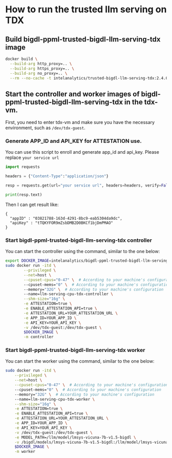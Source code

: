 # How to run the trusted llm serving on TDX

## Build bigdl-ppml-trusted-bigdl-llm-serving-tdx image
```bash
docker build \
  --build-arg http_proxy=.. \
  --build-arg https_proxy=.. \
  --build-arg no_proxy=.. \
  --rm --no-cache -t intelanalytics/trusted-bigdl-llm-serving-tdx:2.4.0 .
```
## Start the controller and worker images of bigdl-ppml-trusted-bigdl-llm-serving-tdx in the tdx-vm.

First, you need to enter tdx-vm and make sure you have the necessary environment, such as `/dev/tdx-guest`.

### Generate APP_ID and API_KEY for ATTESTATION use.

You can use this script to enroll and generate app_id and api_key. Please replace `your service url`
```python
import requests

headers = {"Content-Type":"application/json"}

resp = requests.get(url="your service url", headers=headers, verify=False)

print(resp.text)
```

Then I can get result like:
```text
{
  "appID" : "03821788-163d-4291-8bc9-eab5304da9dc",
  "apiKey" : "tTQKYFOR9mZsbDMB2D0BKCf1bjDmPMAO"
}
```

### Start bigdl-ppml-trusted-bigdl-llm-serving-tdx controller
You can start the controller using the command, similar to the one below:
```bash
export DOCKER_IMAGE=intelanalytics/bigdl-ppml-trusted-bigdl-llm-serving-tdx:2.4.0
sudo docker run -itd \
        --privileged \
        --net=host \
        --cpuset-cpus="0-47" \  # According to your machine's configuration
        --cpuset-mems="0" \  # According to your machine's configuration
        --memory="32G" \  # According to your machine's configuration
        --name=llm-serving-cpu-tdx-controller \
        --shm-size="16g" \
        -e ATTESTATION=true \
        -e ENABLE_ATTESTATION_API=true \
        -e ATTESTATION_URL=YOUR_ATTESTATION_URL \
        -e APP_ID=YOUR_APP_ID \
        -e API_KEY=YOUR_API_KEY \
        -v /dev/tdx-guest:/dev/tdx-guest \
        $DOCKER_IMAGE \
        -m controller
```
### Start bigdl-ppml-trusted-bigdl-llm-serving-tdx worker
You can start the worker using the command, similar to the one below:
```bash
sudo docker run -itd \
    --privileged \
    --net=host \
    --cpuset-cpus="0-47" \  # According to your machine's configuration
    --cpuset-mems="0" \  # According to your machine's configuration
    --memory="32G" \  # According to your machine's configuration
    --name=llm-serving-cpu-tdx-worker \
    --shm-size="16g" \
    -e ATTESTATION=true \
    -e ENABLE_ATTESTATION_API=true \
    -e ATTESTATION_URL=YOUR_ATTESTATION_URL \
    -e APP_ID=YOUR_APP_ID \
    -e API_KEY=YOUR_API_KEY \
    -v /dev/tdx-guest:/dev/tdx-guest \
    -e MODEL_PATH=/llm/model/lmsys-vicuna-7b-v1.5-bigdl \
    -v /bigdl/models/lmsys-vicuna-7b-v1.5-bigdl:/llm/model/lmsys-vicuna-7b-v1.5-bigdl \
    $DOCKER_IMAGE \
    -m worker
```